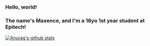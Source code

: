 ### Hello, world!
### The name's Maxence, and I'm a 18yo 1st year student at Epitech!
[![Anurag's github stats](https://github-readme-stats.vercel.app/api?username=maxnce&count_private=true?theme=tokyonight)](https://github.com/anuraghazra/github-readme-stats)

<!--
**maxnce/maxnce** is a ✨ _special_ ✨ repository because its `README.md` (this file) appears on your GitHub profile.

Here are some ideas to get you started:

- 🔭 I’m currently working on ...
- 🌱 I’m currently learning ...
- 👯 I’m looking to collaborate on ...
- 🤔 I’m looking for help with ...
- 💬 Ask me about ...
- 📫 How to reach me: ...
- 😄 Pronouns: ...
- ⚡ Fun fact: ...
-->
